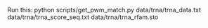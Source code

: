 Run this: python scripts/get_pwm_match.py data/trna/trna_data.txt data/trna/trna_score_seq.txt data/trna/trna_rfam.sto
